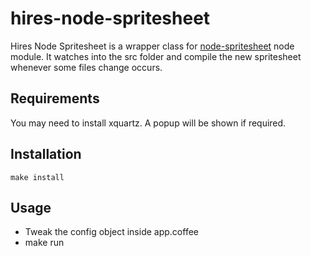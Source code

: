 # hires-node-spritesheet

Hires Node Spritesheet is a wrapper class for [node-spritesheet](https://github.com/richardbutler/node-spritesheet) node module.
It watches into the src folder and compile the new spritesheet whenever some files change occurs.

## Requirements
You may need to install xquartz. A popup will be shown if required.

## Installation

	make install

## Usage
	
- Tweak the config object inside app.coffee
- make run
